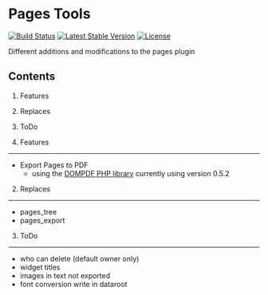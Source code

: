 Pages Tools
===========

[![Build Status](https://scrutinizer-ci.com/g/ColdTrick/pages_tools/badges/build.png?b=master)](https://scrutinizer-ci.com/g/ColdTrick/pages_tools/build-status/master)
[![Latest Stable Version](https://poser.pugx.org/coldtrick/pages_tools/v/stable.svg)](https://packagist.org/packages/coldtrick/pages_tools)
[![License](https://poser.pugx.org/coldtrick/pages_tools/license.svg)](https://packagist.org/packages/coldtrick/pages_tools)

Different additions and modifications to the pages plugin

Contents
--------
1. Features
2. Replaces
3. ToDo

1. Features
-----------
- Export Pages to PDF
	- using the [DOMPDF PHP library][dompdf] currently using version 0.5.2
	
2. Replaces
-----------
- pages_tree
- pages_export

3. ToDo
-------
- who can delete (default owner only)
- widget titles
- images in text not exported
- font conversion write in dataroot

[dompdf]: http://code.google.com/p/dompdf/